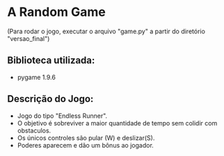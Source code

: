 # A Random Game

(Para rodar o jogo, executar o arquivo "game.py" a partir do diretório "versao_final")

## Biblioteca utilizada:
- pygame 1.9.6

## Descrição do Jogo:
- Jogo do tipo "Endless Runner".
- O objetivo é sobreviver a maior quantidade de tempo sem colidir com obstaculos.
- Os únicos controles são pular (W) e deslizar(S).
- Poderes aparecem e dão um bônus ao jogador.

